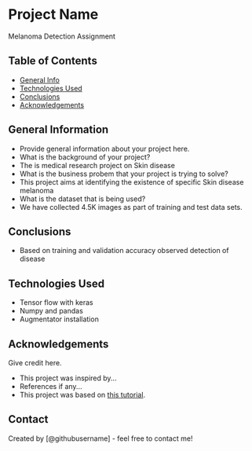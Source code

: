 # Project Name
Melanoma Detection Assignment


## Table of Contents
* [General Info](#general-information)
* [Technologies Used](#technologies-used)
* [Conclusions](#conclusions)
* [Acknowledgements](#acknowledgements)

<!-- You can include any other section that is pertinent to your problem -->

## General Information
- Provide general information about your project here.
- What is the background of your project?
- The is medical research project on Skin disease
- What is the business probem that your project is trying to solve?
- This project aims at identifying the existence of specific Skin disease melanoma 
- What is the dataset that is being used?
- We have collected 4.5K images as part of training and test data sets.

<!-- You don't have to answer all the questions - just the ones relevant to your project. -->

## Conclusions
- Based on training and validation accuracy observed detection of disease

<!-- You don't have to answer all the questions - just the ones relevant to your project. -->


## Technologies Used
- Tensor flow with keras 
- Numpy and pandas 
- Augmentator installation

<!-- As the libraries versions keep on changing, it is recommended to mention the version of library used in this project -->

## Acknowledgements
Give credit here.
- This project was inspired by...
- References if any...
- This project was based on [this tutorial](https://www.example.com).


## Contact
Created by [@githubusername] - feel free to contact me!


<!-- Optional -->
<!-- ## License -->
<!-- This project is open source and available under the [... License](). -->

<!-- You don't have to include all sections - just the one's relevant to your project -->

